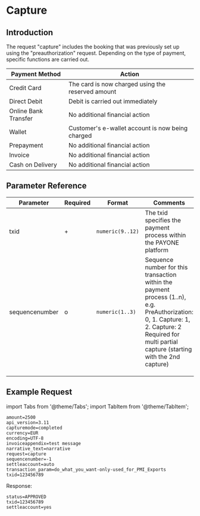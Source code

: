 # Capture

## Introduction

The request "capture" includes the booking that was previously set up using
the "preauthorization" request. Depending on the type of payment,
specific functions are carried out.

| Payment Method       | Action                                            |
| -------------------- | ------------------------------------------------- |
| Credit Card          | The card is now charged using the reserved amount |
| Direct Debit         | Debit is carried out immediately                  |
| Online Bank Transfer | No additional financial action                    |
| Wallet               | Customer's e-wallet account is now being charged  |
| Prepayment           | No additional financial action                    |
| Invoice              | No additional financial action                    |
| Cash on Delivery     | No additional financial action                    |

## Parameter Reference

| Parameter      | Required | Format             | Comments                                                                                                                                                                                               |
| -------------- | -------- | ------------------ | ------------------------------------------------------------------------------------------------------------------------------------------------------------------------------------------------------ |
| txid           | +        | `numeric(9..12)` | The txid specifies the payment process within the PAYONE platform                                                                                                                                      |
| sequencenumber | o        | `numeric(1..3)`  | Sequence number for this transaction within the payment process (1..n), e.g. PreAuthorization: 0, 1. Capture: 1, 2. Capture: 2<br />Required for multi partial capture (starting with the 2nd capture) |
|                |          |                    |                                                                                                                                                                                                        |
|                |          |                    |                                                                                                                                                                                                        |
|                |          |                    |                                                                                                                                                                                                        |

## Example Request

import Tabs from '@theme/Tabs';
import TabItem from '@theme/TabItem';

<Tabs>
  <TabItem value="Request" label="Request" default>

```
amount=2500
api_version=3.11
capturemode=completed
currency=EUR
encoding=UTF-8
invoiceappendix=test message
narrative_text=narrative
request=capture
sequencenumber=-1
settleaccount=auto
transaction_param=do_what_you_want-only-used_for_PMI_Exports
txid=123456789
```
</TabItem>
<TabItem value="Response" label="Response">
Response:

```
status=APPROVED
txid=123456789
settleaccount=yes
```
</TabItem>
</Tabs>